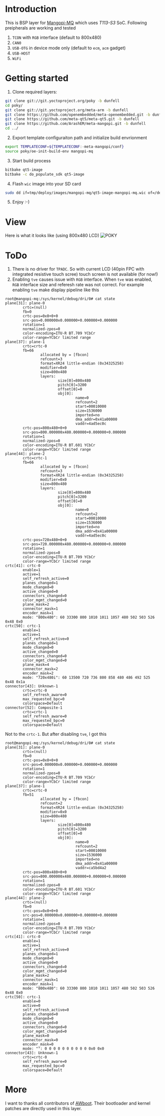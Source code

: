 # Introduction 
This is BSP layer for [Mangopi-MQ](https://mangopi.org/mangopi_mq) which uses _T113-S3_ SoC.
Following preipherals are working and tested
1. `TCON` with `RGB` interface (default to 800x480)
2. `CAN0`
3. `USB-OTG` in device mode only (default to `ecm`, `acm` gadget)
4. `USB-HOST`
5. `WiFi`

# Getting started
1. Clone required layers:
```bash
git clone git://git.yoctoproject.org/poky -b dunfell
cd poky/
git clone git://git.yoctoproject.org/meta-arm -b dunfell
git clone https://github.com/openembedded/meta-openembedded.git -b dunfell
git clone https://github.com/meta-qt5/meta-qt5.git -b dunfell
git clone https://github.com/ArashEM/meta-mangopi.git -b dunfell
cd ../
```
2. Export template configuraiton path and initialize build envrionment
```bash
export TEMPLATECONF=${TEMPLATECONF:-meta-mangopi/conf}
source poky/oe-init-build-env mangopi-mq
```
3. Start build process
```bash
bitbake qt5-image
bitbake -c do_populate_sdk qt5-image
```
4. Flash `wic` image into your SD card
```bash
sudo dd if=tmp/deploy/images/mangopi-mq/qt5-image-mangopi-mq.wic of=/dev/sdX
```
5. Enjoy :-)

# View
Here is what it looks like (using 800x480 LCD)
![POKY](docs/poky.jpg)

# ToDo
1. There is no driver for `TPADC`. So with current LCD (40pin FPC with integrated resistive touch scree) touch screen is not available (for now!)
2. Enabling `tve` causes issue with `RGB` interface. When `tve` was enabled, `RGB` interface size and referesh rate was not correct. For example enabling `tve` make display pipeline like this
```
root@mangopi-mq:/sys/kernel/debug/dri/0# cat state
plane[31]: plane-0
        crtc=(null)
        fb=0
        crtc-pos=0x0+0+0
        src-pos=0.000000x0.000000+0.000000+0.000000
        rotation=1
        normalized-zpos=0
        color-encoding=ITU-R BT.709 YCbCr
        color-range=YCbCr limited range
plane[37]: plane-1
        crtc=crtc-0
        fb=66
                allocated by = [fbcon]
                refcount=3
                format=XR24 little-endian (0x34325258)
                modifier=0x0
                size=800x480
                layers:
                        size[0]=800x480
                        pitch[0]=3200
                        offset[0]=0
                        obj[0]:
                                name=0
                                refcount=2
                                start=00010000
                                size=1536000
                                imported=no
                                dma_addr=0x41a00000
                                vaddr=4ad5ec0c
        crtc-pos=800x480+0+0
        src-pos=800.000000x480.000000+0.000000+0.000000
        rotation=1
        normalized-zpos=0
        color-encoding=ITU-R BT.601 YCbCr
        color-range=YCbCr limited range
plane[44]: plane-2
        crtc=crtc-1
        fb=66
                allocated by = [fbcon]
                refcount=3
                format=XR24 little-endian (0x34325258)
                modifier=0x0
                size=800x480
                layers:
                        size[0]=800x480
                        pitch[0]=3200
                        offset[0]=0
                        obj[0]:
                                name=0
                                refcount=2
                                start=00010000
                                size=1536000
                                imported=no
                                dma_addr=0x41a00000
                                vaddr=4ad5ec0c
        crtc-pos=720x480+0+0
        src-pos=720.000000x480.000000+0.000000+0.000000
        rotation=1
        normalized-zpos=0
        color-encoding=ITU-R BT.709 YCbCr
        color-range=YCbCr limited range
crtc[41]: crtc-0
        enable=1
        active=1
        self_refresh_active=0
        planes_changed=1
        mode_changed=0
        active_changed=0
        connectors_changed=0
        color_mgmt_changed=0
        plane_mask=2
        connector_mask=1
        encoder_mask=1
        mode: "800x480": 60 33300 800 1010 1011 1057 480 502 503 526 0x48 0x0
crtc[50]: crtc-1
        enable=1
        active=1
        self_refresh_active=0
        planes_changed=1
        mode_changed=0
        active_changed=0
        connectors_changed=0
        color_mgmt_changed=0
        plane_mask=4
        connector_mask=2
        encoder_mask=2
        mode: "720x480i": 60 13500 720 736 800 858 480 486 492 525 0x48 0x1a
connector[43]: Unknown-1
        crtc=crtc-0
        self_refresh_aware=0
        max_requested_bpc=0
        colorspace=Default
connector[52]: Composite-1
        crtc=crtc-1
        self_refresh_aware=0
        max_requested_bpc=0
        colorspace=Default
```
Not to the `crtc-1`.
But after disabling `tve`, I got this
```
root@mangopi-mq:/sys/kernel/debug/dri/0# cat state
plane[31]: plane-0
        crtc=(null)
        fb=0
        crtc-pos=0x0+0+0
        src-pos=0.000000x0.000000+0.000000+0.000000
        rotation=1
        normalized-zpos=0
        color-encoding=ITU-R BT.709 YCbCr
        color-range=YCbCr limited range
plane[37]: plane-1
        crtc=crtc-0
        fb=51
                allocated by = [fbcon]
                refcount=2
                format=XR24 little-endian (0x34325258)
                modifier=0x0
                size=800x480
                layers:
                        size[0]=800x480
                        pitch[0]=3200
                        offset[0]=0
                        obj[0]:
                                name=0
                                refcount=2
                                start=00010000
                                size=1536000
                                imported=no
                                dma_addr=0x41a00000
                                vaddr=ca5bd4a2
        crtc-pos=800x480+0+0
        src-pos=800.000000x480.000000+0.000000+0.000000
        rotation=1
        normalized-zpos=0
        color-encoding=ITU-R BT.601 YCbCr
        color-range=YCbCr limited range
plane[44]: plane-2
        crtc=(null)
        fb=0
        crtc-pos=0x0+0+0
        src-pos=0.000000x0.000000+0.000000+0.000000
        rotation=1
        normalized-zpos=0
        color-encoding=ITU-R BT.709 YCbCr
        color-range=YCbCr limited range
crtc[41]: crtc-0
        enable=1
        active=1
        self_refresh_active=0
        planes_changed=1
        mode_changed=0
        active_changed=0
        connectors_changed=0
        color_mgmt_changed=0
        plane_mask=2
        connector_mask=1
        encoder_mask=1
        mode: "800x480": 60 33300 800 1010 1011 1057 480 502 503 526 0x48 0x0
crtc[50]: crtc-1
        enable=0
        active=0
        self_refresh_active=0
        planes_changed=0
        mode_changed=0
        active_changed=0
        connectors_changed=0
        color_mgmt_changed=0
        plane_mask=0
        connector_mask=0
        encoder_mask=0
        mode: "": 0 0 0 0 0 0 0 0 0 0 0x0 0x0
connector[43]: Unknown-1
        crtc=crtc-0
        self_refresh_aware=0
        max_requested_bpc=0
        colorspace=Default

```
# More
I want to thanks all contributors of [AWboot](https://github.com/szemzoa/awboot). Their bootloader and kernel patches are directly used in this layer. 
